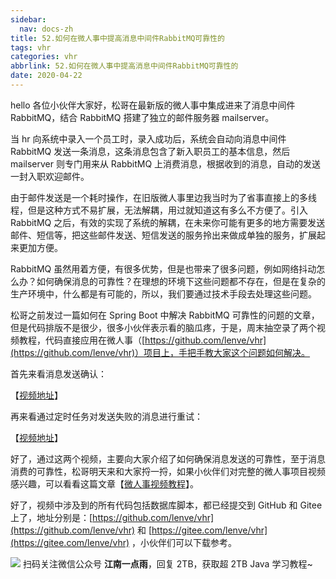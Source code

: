 ```yaml
---
sidebar:
  nav: docs-zh
title: 52.如何在微人事中提高消息中间件RabbitMQ可靠性的
tags: vhr
categories: vhr
abbrlink: 52.如何在微人事中提高消息中间件RabbitMQ可靠性的
date: 2020-04-22
---
```



hello 各位小伙伴大家好，松哥在最新版的微人事中集成进来了消息中间件 RabbitMQ，结合 RabbitMQ 搭建了独立的邮件服务器 mailserver。

当 hr 向系统中录入一个员工时，录入成功后，系统会自动向消息中间件 RabbitMQ 发送一条消息，这条消息包含了新入职员工的基本信息，然后 mailserver 则专门用来从 RabbitMQ 上消费消息，根据收到的消息，自动的发送一封入职欢迎邮件。

由于邮件发送是一个耗时操作，在旧版微人事里边我当时为了省事直接上的多线程，但是这种方式不易扩展，无法解耦，用过就知道这有多么不方便了。引入 RabbitMQ 之后，有效的实现了系统的解耦，在未来你可能有更多的地方需要发送邮件、短信等，把这些邮件发送、短信发送的服务拎出来做成单独的服务，扩展起来更加方便。

RabbitMQ 虽然用着方便，有很多优势，但是也带来了很多问题，例如网络抖动怎么办？如何确保消息的可靠性？在理想的环境下这些问题都不存在，但是在复杂的生产环境中，什么都是有可能的，所以，我们要通过技术手段去处理这些问题。

松哥之前发过一篇如何在 Spring Boot 中解决 RabbitMQ 可靠性的问题的文章，但是代码排版不是很少，很多小伙伴表示看的脑瓜疼，于是，周末抽空录了两个视频教程，代码直接应用在微人事（[https://github.com/lenve/vhr](https://github.com/lenve/vhr)）项目上，手把手教大家这个问题如何解决。

首先来看消息发送确认：

【[视频地址](https://mp.weixin.qq.com/s/aMu1qi46FbzIe0amJ4XJ7w)】

再来看通过定时任务对发送失败的消息进行重试：

【[视频地址](https://mp.weixin.qq.com/s/aMu1qi46FbzIe0amJ4XJ7w)】

好了，通过这两个视频，主要向大家介绍了如何确保消息发送的可靠性，至于消息消费的可靠性，松哥明天来和大家捋一捋，如果小伙伴们对完整的微人事项目视频感兴趣，可以看看这篇文章【[微人事视频教程](https://mp.weixin.qq.com/s/8FmgtWyz6HUIbF4smXQOwQ)】。

好了，视频中涉及到的所有代码包括数据库脚本，都已经提交到 GitHub 和 Gitee 上了，地址分别是：[https://github.com/lenve/vhr](https://github.com/lenve/vhr) 和 [https://gitee.com/lenve/vhr](https://gitee.com/lenve/vhr) ，小伙伴们可以下载参考。


![](http://img.itboyhub.com//2020/04/vhr/weixin.jpg)
扫码关注微信公众号 **江南一点雨**，回复 2TB，获取超 2TB Java 学习教程~

